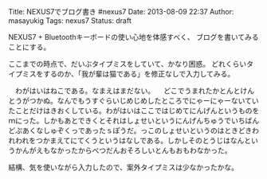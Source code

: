 Title: NEXUS7でブログ書き #nexus7
Date: 2013-08-09 22:37
Author: masayukig
Tags: nexus7
Status: draft

NEXUS7 + Bluetoothキーボードの使い心地を体感すべく、
ブログを書いてみることにする。

ここまでの時点で、だいぶタイプミスをしていて、かなり困惑。
どれくらいタイプミスをするのか、「我が輩は猫である」を修正なしで入力してみる。

　わがはいはねこである。なまえはまだない。
　どこでうまれたかとんとけんとうがつかぬ。なんでもうすぐらいじめじめしたところでにゃーにゃーないていたことだけはきおくしている。わがはいはここではじめてにんげんというものをｍにった。しかもあとできくとそれはしょせいというにんげんちゅうでいちばんどぷあくなしゅぞくっであったｓぽうだ。っこのしょせいというのはときどきわれわれをつかまえてにてくうというはなしである。しかしそのとうじはなんというかんがえもなかったからべつだんおそろしいとんもおもわなかった。

結構、気を使いながら入力したので、案外タイプミスは少なかったかな。


